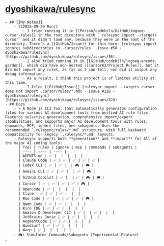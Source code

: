 # [dyoshikawa/rulesync](https://github.com/dyoshikawa/rulesync?tab=readme-ov-file#supported-tools-and-features)
	- ## [[My Notes]]
		- [[2025-09-29 Mon]]
			- I tried running it in [[Person/codekiln/GitHub/logseq-cursor-rules]] in the root directory with ` rulesync import --targets cursor` and it didn't load any, because they were in the root of the directory. There's a [[GitHub/Issue]] for this here: [rulesync import ignores subdirectories in .cursor/rules · Issue #56 · dyoshikawa/rulesync](https://github.com/dyoshikawa/rulesync/issues/56).
			- I also tried running it in [[GitHub/codekiln/logseq-encode-garden]], which did have non-nested [[CursorAI/Project Rules]], but it did not import any rules, as far as I can tell, nor did it output any debug information.
			- As a result, I think this project is of limited utility at this time.
			- I filed [[GitHub/Issue]] [rulesync import --targets cursor does not import .cursor/rules/*.mdc · Issue #328 · dyoshikawa/rulesync](https://github.com/dyoshikawa/rulesync/issues/328)
	- ## Docs
		- > A Node.js CLI tool that automatically generates configuration files for various AI development tools from unified AI rule files. Features selective generation, comprehensive import/export capabilities, and supports major AI development tools with rules, commands, MCP, ignore files, and subagents. Uses the recommended `.rulesync/rules/*.md` structure, with full backward compatibility for legacy `.rulesync/*.md` layouts.
		- Rulesync supports both **generation** and **import** for All of the major AI coding tools:
		  | Tool | rules | ignore | mcp | commands | subagents |
		  | ---- | ---- | ---- |
		  | AGENTS.md | ✅ |  |  |  |  |
		  | Claude Code | ✅ | ✅ | ✅ | ✅ | ✅ |
		  | Codex CLI | ✅ | ✅ |  | 🎮 | 🎮 |
		  | Gemini CLI | ✅ | ✅ |  | ✅ | 🎮 |
		  | GitHub Copilot | ✅ |  | ✅ | 🎮 | 🎮 |
		  | Cursor | ✅ | ✅ | ✅ | ✅ | 🎮 |
		  | OpenCode | ✅ |  |  |  |  |
		  | Cline | ✅ | ✅ | ✅ |  |  |
		  | Roo Code | ✅ | ✅ | ✅ | ✅ | 🎮 |
		  | Qwen Code | ✅ | ✅ |  |  |  |
		  | Kiro IDE | ✅ | ✅ |  |  |  |
		  | Amazon Q Developer CLI | ✅ |  | ✅ |  |  |
		  | JetBrains Junie | ✅ | ✅ |  |  |  |
		  | AugmentCode | ✅ | ✅ |  |  |  |
		  | Windsurf | ✅ | ✅ |  |  |  |
		  | Warp | ✅ |  |  |  |  |
		- 🎮: Simulated Commands/Subagents (Experimental Feature)
	-